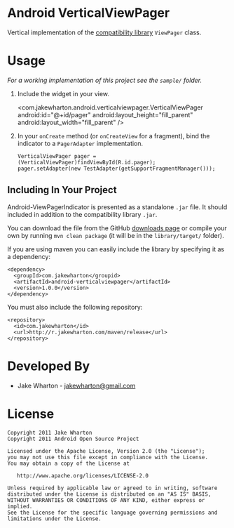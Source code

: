 Android VerticalViewPager
=========================

Vertical implementation of the [compatibility library][1] `ViewPager` class.



Usage
=====

*For a working implementation of this project see the `sample/` folder.*

  1. Include the widget in your view.

        <com.jakewharton.android.verticalviewpager.VerticalViewPager
            android:id="@+id/pager"
            android:layout_height="fill_parent"
            android:layout_width="fill_parent" />

  2. In your `onCreate` method (or `onCreateView` for a fragment), bind the
     indicator to a `PagerAdapter` implementation.

         VerticalViewPager pager = (VerticalViewPager)findViewById(R.id.pager);
         pager.setAdapter(new TestAdapter(getSupportFragmentManager()));


Including In Your Project
-------------------------

Android-ViewPagerIndicator is presented as a standalone `.jar` file. It should
included in addition to the compatibility library `.jar`.

You can download the file from the GitHub [downloads page][2] or compile your
own by running `mvn clean package` (it will be in the `library/target/` folder).

If you are using maven you can easily include the library by specifying it
as a dependency:

    <dependency>
      <groupId>com.jakewharton</groupid>
      <artifactId>android-verticalviewpager</artifactId>
      <version>1.0.0</version>
    </dependency>

You must also include the following repository:

    <repository>
      <id>com.jakewharton</id>
      <url>http://r.jakewharton.com/maven/release</url>
    </repository>



Developed By
============

 * Jake Wharton - <jakewharton@gmail.com>



License
=======

    Copyright 2011 Jake Wharton
    Copyright 2011 Android Open Source Project

    Licensed under the Apache License, Version 2.0 (the "License");
    you may not use this file except in compliance with the License.
    You may obtain a copy of the License at

       http://www.apache.org/licenses/LICENSE-2.0

    Unless required by applicable law or agreed to in writing, software
    distributed under the License is distributed on an "AS IS" BASIS,
    WITHOUT WARRANTIES OR CONDITIONS OF ANY KIND, either express or implied.
    See the License for the specific language governing permissions and
    limitations under the License.







 [1]: http://developer.android.com/sdk/compatibility-library.html
 [2]: https://github.com/JakeWharton/Android-VerticalViewPager/downloads
